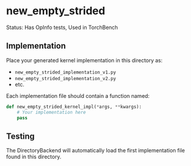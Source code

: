 # new_empty_strided

Status: Has OpInfo tests, Used in TorchBench

## Implementation

Place your generated kernel implementation in this directory as:
- `new_empty_strided_implementation_v1.py`
- `new_empty_strided_implementation_v2.py`
- etc.

Each implementation file should contain a function named:
```python
def new_empty_strided_kernel_impl(*args, **kwargs):
    # Your implementation here
    pass
```

## Testing

The DirectoryBackend will automatically load the first implementation file found in this directory.
